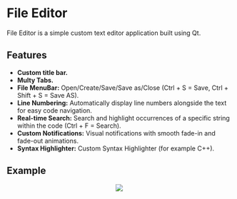 # File Editor

File Editor is a simple custom text editor application built using Qt.

## Features
- **Custom title bar.**
- **Multy Tabs.**
- **File MenuBar:** Open/Create/Save/Save as/Close (Ctrl + S = Save, Ctrl + Shift + S = Save AS).
- **Line Numbering:** Automatically display line numbers alongside the text for easy code navigation.
- **Real-time Search:** Search and highlight occurrences of a specific string within the code (Ctrl + F = Search).
- **Custom Notifications:** Visual notifications with smooth fade-in and fade-out animations.
- **Syntax Highlighter:** Custom Syntax Highlighter (for example C++).

## Example

<div align="center">
  <img src="https://github.com/user-attachments/assets/c20ae571-9a0d-4875-88b6-f0dbbd7f316c"/>
<div/>


